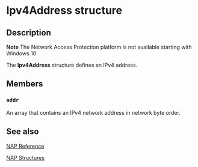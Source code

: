 # Ipv4Address structure

## Description

**Note** The Network Access Protection platform is not available starting with Windows 10

The **Ipv4Address** structure defines an IPv4 address.

## Members

### `addr`

An array that contains an IPv4 network address in network byte order.

## See also

[NAP Reference](https://learn.microsoft.com/windows/desktop/NAP/nap-reference)

[NAP Structures](https://learn.microsoft.com/windows/desktop/NAP/nap-structures)